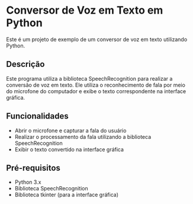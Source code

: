 # Conversor de Voz em Texto em Python

Este é um projeto de exemplo de um conversor de voz em texto utilizando Python.

## Descrição

Este programa utiliza a biblioteca SpeechRecognition para realizar a conversão de voz em texto. Ele utiliza o reconhecimento de fala por meio do microfone do computador e exibe o texto correspondente na interface gráfica.

## Funcionalidades

- Abrir o microfone e capturar a fala do usuário
- Realizar o processamento da fala utilizando a biblioteca SpeechRecognition
- Exibir o texto convertido na interface gráfica

## Pré-requisitos

- Python 3.x
- Biblioteca SpeechRecognition
- Biblioteca tkinter (para a interface gráfica)
